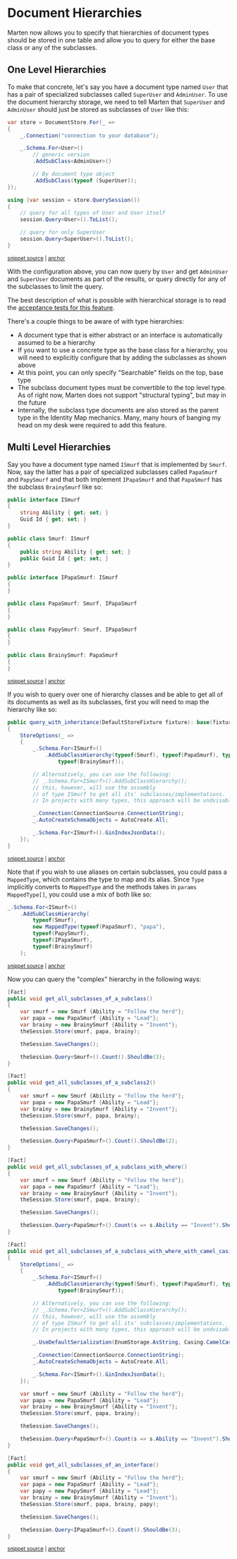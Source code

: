 # Document Hierarchies

Marten now allows you to specify that hierarchies of document types should be stored in one table and allow you
to query for either the base class or any of the subclasses.

## One Level Hierarchies

To make that concrete, let's say you have a document type named `User` that has a pair of specialized subclasses
called `SuperUser` and `AdminUser`. To use the document hierarchy storage, we need to tell Marten that
`SuperUser` and `AdminUser` should just be stored as subclasses of `User` like this:

<!-- snippet: sample_configure-hierarchy-of-types -->
<a id='snippet-sample_configure-hierarchy-of-types'></a>
```cs
var store = DocumentStore.For(_ =>
{
    _.Connection("connection to your database");

    _.Schema.For<User>()
        // generic version
        .AddSubClass<AdminUser>()

        // By document type object
        .AddSubClass(typeof (SuperUser));
});

using (var session = store.QuerySession())
{
    // query for all types of User and User itself
    session.Query<User>().ToList();

    // query for only SuperUser
    session.Query<SuperUser>().ToList();
}
```
<sup><a href='https://github.com/JasperFx/marten/blob/master/src/DocumentDbTests/Reading/BatchedQuerying/batched_querying_acceptance_Tests.cs#L79-L100' title='Snippet source file'>snippet source</a> | <a href='#snippet-sample_configure-hierarchy-of-types' title='Start of snippet'>anchor</a></sup>
<!-- endSnippet -->

With the configuration above, you can now query by `User` and get `AdminUser` and `SuperUser` documents as part of the results,
or query directly for any of the subclasses to limit the query.

The best description of what is possible with hierarchical storage is to read the [acceptance tests for this feature](https://github.com/JasperFx/marten/blob/master/src/Marten.Testing/Services/BatchedQuerying/batched_querying_acceptance_Tests.cs).

There's a couple things to be aware of with type hierarchies:

* A document type that is either abstract or an interface is automatically assumed to be a hierarchy
* If you want to use a concrete type as the base class for a hierarchy, you will need to explicitly configure
  that by adding the subclasses as shown above
* At this point, you can only specify "Searchable" fields on the top, base type
* The subclass document types must be convertible to the top level type. As of right now, Marten does not support "structural typing",
  but may in the future
* Internally, the subclass type documents are also stored as the parent type in the Identity Map mechanics. Many, many hours of
  banging my head on my desk were required to add this feature.

## Multi Level Hierarchies

Say you have a document type named `ISmurf` that is implemented by `Smurf`. Now, say the latter has a pair of specialized
subclasses called `PapaSmurf` and `PapySmurf` and that both implement `IPapaSmurf` and that `PapaSmurf` has the subclass
`BrainySmurf` like so:

<!-- snippet: sample_smurfs-hierarchy -->
<a id='snippet-sample_smurfs-hierarchy'></a>
```cs
public interface ISmurf
{
    string Ability { get; set; }
    Guid Id { get; set; }
}

public class Smurf: ISmurf
{
    public string Ability { get; set; }
    public Guid Id { get; set; }
}

public interface IPapaSmurf: ISmurf
{
}

public class PapaSmurf: Smurf, IPapaSmurf
{
}

public class PapySmurf: Smurf, IPapaSmurf
{
}

public class BrainySmurf: PapaSmurf
{
}
```
<sup><a href='https://github.com/JasperFx/marten/blob/master/src/Marten.Testing/Linq/query_with_inheritance.cs#L12-L42' title='Snippet source file'>snippet source</a> | <a href='#snippet-sample_smurfs-hierarchy' title='Start of snippet'>anchor</a></sup>
<!-- endSnippet -->

If you wish to query over one of hierarchy classes and be able to get all of its documents as well as its subclasses,
first you will need to map the hierarchy like so:

<!-- snippet: sample_add-subclass-hierarchy -->
<a id='snippet-sample_add-subclass-hierarchy'></a>
```cs
public query_with_inheritance(DefaultStoreFixture fixture): base(fixture)
{
    StoreOptions(_ =>
    {
        _.Schema.For<ISmurf>()
            .AddSubClassHierarchy(typeof(Smurf), typeof(PapaSmurf), typeof(PapySmurf), typeof(IPapaSmurf),
                typeof(BrainySmurf));

        // Alternatively, you can use the following:
        // _.Schema.For<ISmurf>().AddSubClassHierarchy();
        // this, however, will use the assembly
        // of type ISmurf to get all its' subclasses/implementations.
        // In projects with many types, this approach will be undvisable.

        _.Connection(ConnectionSource.ConnectionString);
        _.AutoCreateSchemaObjects = AutoCreate.All;

        _.Schema.For<ISmurf>().GinIndexJsonData();
    });
}
```
<sup><a href='https://github.com/JasperFx/marten/blob/master/src/Marten.Testing/Linq/query_with_inheritance.cs#L86-L110' title='Snippet source file'>snippet source</a> | <a href='#snippet-sample_add-subclass-hierarchy' title='Start of snippet'>anchor</a></sup>
<!-- endSnippet -->

Note that if you wish to use aliases on certain subclasses, you could pass a `MappedType`, which contains the type to map
and its alias. Since `Type` implicitly converts to `MappedType` and the methods takes in `params MappedType[]`, you could
use a mix of both like so:

<!-- snippet: sample_add-subclass-hierarchy-with-aliases -->
<a id='snippet-sample_add-subclass-hierarchy-with-aliases'></a>
```cs
_.Schema.For<ISmurf>()
    .AddSubClassHierarchy(
        typeof(Smurf),
        new MappedType(typeof(PapaSmurf), "papa"),
        typeof(PapySmurf),
        typeof(IPapaSmurf),
        typeof(BrainySmurf)
    );
```
<sup><a href='https://github.com/JasperFx/marten/blob/master/src/Marten.Testing/Linq/query_with_inheritance.cs#L50-L61' title='Snippet source file'>snippet source</a> | <a href='#snippet-sample_add-subclass-hierarchy-with-aliases' title='Start of snippet'>anchor</a></sup>
<!-- endSnippet -->

Now you can query the "complex" hierarchy in the following ways:

<!-- snippet: sample_query-subclass-hierarchy -->
<a id='snippet-sample_query-subclass-hierarchy'></a>
```cs
[Fact]
public void get_all_subclasses_of_a_subclass()
{
    var smurf = new Smurf {Ability = "Follow the herd"};
    var papa = new PapaSmurf {Ability = "Lead"};
    var brainy = new BrainySmurf {Ability = "Invent"};
    theSession.Store(smurf, papa, brainy);

    theSession.SaveChanges();

    theSession.Query<Smurf>().Count().ShouldBe(3);
}

[Fact]
public void get_all_subclasses_of_a_subclass2()
{
    var smurf = new Smurf {Ability = "Follow the herd"};
    var papa = new PapaSmurf {Ability = "Lead"};
    var brainy = new BrainySmurf {Ability = "Invent"};
    theSession.Store(smurf, papa, brainy);

    theSession.SaveChanges();

    theSession.Query<PapaSmurf>().Count().ShouldBe(2);
}

[Fact]
public void get_all_subclasses_of_a_subclass_with_where()
{
    var smurf = new Smurf {Ability = "Follow the herd"};
    var papa = new PapaSmurf {Ability = "Lead"};
    var brainy = new BrainySmurf {Ability = "Invent"};
    theSession.Store(smurf, papa, brainy);

    theSession.SaveChanges();

    theSession.Query<PapaSmurf>().Count(s => s.Ability == "Invent").ShouldBe(1);
}

[Fact]
public void get_all_subclasses_of_a_subclass_with_where_with_camel_casing()
{
    StoreOptions(_ =>
    {
        _.Schema.For<ISmurf>()
            .AddSubClassHierarchy(typeof(Smurf), typeof(PapaSmurf), typeof(PapySmurf), typeof(IPapaSmurf),
                typeof(BrainySmurf));

        // Alternatively, you can use the following:
        // _.Schema.For<ISmurf>().AddSubClassHierarchy();
        // this, however, will use the assembly
        // of type ISmurf to get all its' subclasses/implementations.
        // In projects with many types, this approach will be undvisable.

        _.UseDefaultSerialization(EnumStorage.AsString, Casing.CamelCase);

        _.Connection(ConnectionSource.ConnectionString);
        _.AutoCreateSchemaObjects = AutoCreate.All;

        _.Schema.For<ISmurf>().GinIndexJsonData();
    });

    var smurf = new Smurf {Ability = "Follow the herd"};
    var papa = new PapaSmurf {Ability = "Lead"};
    var brainy = new BrainySmurf {Ability = "Invent"};
    theSession.Store(smurf, papa, brainy);

    theSession.SaveChanges();

    theSession.Query<PapaSmurf>().Count(s => s.Ability == "Invent").ShouldBe(1);
}

[Fact]
public void get_all_subclasses_of_an_interface()
{
    var smurf = new Smurf {Ability = "Follow the herd"};
    var papa = new PapaSmurf {Ability = "Lead"};
    var papy = new PapySmurf {Ability = "Lead"};
    var brainy = new BrainySmurf {Ability = "Invent"};
    theSession.Store(smurf, papa, brainy, papy);

    theSession.SaveChanges();

    theSession.Query<IPapaSmurf>().Count().ShouldBe(3);
}
```
<sup><a href='https://github.com/JasperFx/marten/blob/master/src/Marten.Testing/Linq/query_with_inheritance.cs#L144-L234' title='Snippet source file'>snippet source</a> | <a href='#snippet-sample_query-subclass-hierarchy' title='Start of snippet'>anchor</a></sup>
<!-- endSnippet -->
